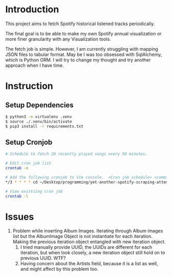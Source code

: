 # Introduction

This project aims to fetch Spotify historical listened tracks periodically.

The final goal is to be able to make my own Spotify annual visualization or more finer granularity with any Visualization tools. 

The fetch job is simple. However, I am currently struggling with mapping JSON files to tabular format. May be I was too obsessed with SqlAlchemy, which is Python ORM. I will try to change my thought and try another approach when I have time.

# Instruction

## Setup Dependencies

```sh
$ python3 -m virtualenv .venv
$ source ./.venv/bin/activate
$ pip3 install -r requirements.txt
```

## Setup Cronjob
```sh
# Schedule to fetch 20 recently played songs every 50 minutes.

# Edit cron job list
crontab -e 

# Add the following cronjob to Vim console.  <Cron job schedule> <command>
*/3 * * * * cd ~/Desktop/programming/yet-another-spotify-scraping-attempt/ && ./.venv/bin/python ./get-recently-played.py

# View existsing cron job
crontab -l
```


# Issues

1. Problem while inserting Album Images. Iterating through Album images list but the AlbumImage Object is not instantiate for each iteration. Making the previous iteration object entangled with new iteration object. 
   1. I tried manually provide UUID, the UUIDs are different for each iteration, but when look closely, a new iteration object still hold on to previous UUID. WTF?
   2. Having concern about the Artists field, because it is a list as well, and might affect by this problem too.